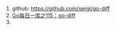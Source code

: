 

1. github: https://github.com/sergi/go-diff
2. [Go每日一库之115：go-diff](https://juejin.cn/post/7289297739534712871)
3. 